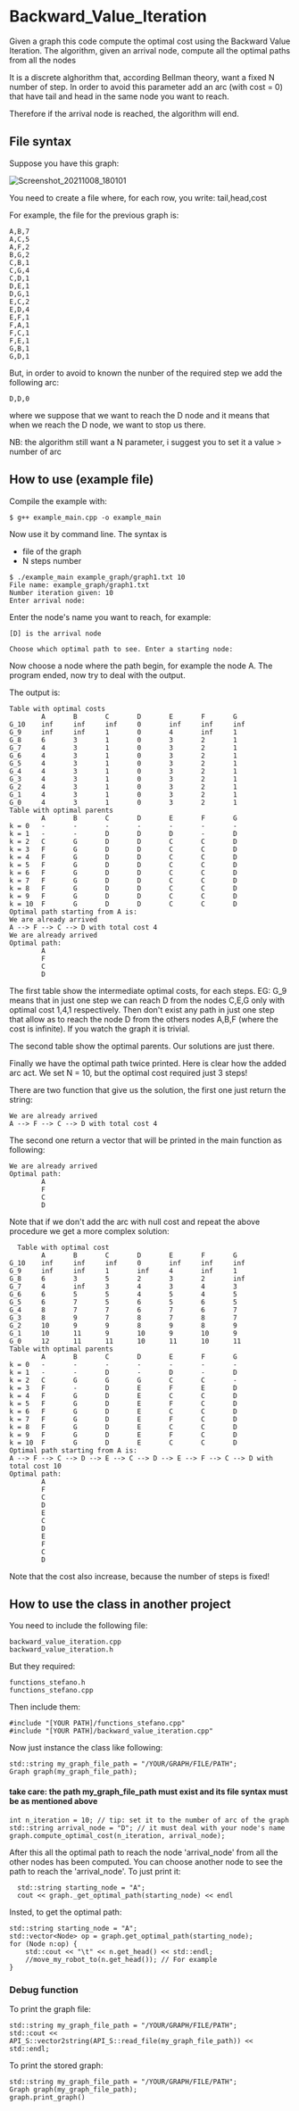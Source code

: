 # Backward_Value_Iteration


Given a graph this code compute the optimal cost using the Backward Value Iteration.
The algorithm, given an arrival node, compute all the optimal paths from all the nodes

It is a discrete alghorithm that, according Bellman theory, want a fixed N number of step.
In order to avoid this parameter add an arc (with cost = 0) that have tail and head in the same node you want to reach.

Therefore if the arrival node is reached, the algorithm will end.

## File syntax
Suppose you have this graph:

![Screenshot_20211008_180101](https://user-images.githubusercontent.com/40228829/136588092-a8d62aab-38d9-4f70-bda1-c40776c8669d.png)

You need to create a file where, for each row, you write: tail,head,cost

For example, the file for the previous graph is:
```
A,B,7
A,C,5
A,F,2
B,G,2
C,B,1
C,G,4
C,D,1
D,E,1
D,G,1
E,C,2
E,D,4
E,F,1
F,A,1
F,C,1
F,E,1
G,B,1
G,D,1
```

But, in order to avoid to known the nunber of the required step we add the following arc:

```
D,D,0
```
where we suppose that we want to reach the D node and it means that when we reach the D node, we want to stop us there.

NB: the algorithm still want a N parameter, i suggest you to set it a value > number of arc

## How to use (example file)
Compile the example with:

```
$ g++ example_main.cpp -o example_main
```

Now use it by command line. The syntax is
 * file of the graph    
 * N steps number    

```
$ ./example_main example_graph/graph1.txt 10
File name: example_graph/graph1.txt
Number iteration given: 10
Enter arrival node: 

```

Enter the node's name you want to reach, for example:

```
[D] is the arrival node

Choose which optimal path to see. Enter a starting node: 

```


Now choose a node where the path begin, for example the node A.
The program ended, now try to deal with the output.

The output is: 

```
Table with optimal costs
        A       B       C       D       E       F       G
G_10    inf     inf     inf     0       inf     inf     inf
G_9     inf     inf     1       0       4       inf     1
G_8     6       3       1       0       3       2       1
G_7     4       3       1       0       3       2       1
G_6     4       3       1       0       3       2       1
G_5     4       3       1       0       3       2       1
G_4     4       3       1       0       3       2       1
G_3     4       3       1       0       3       2       1
G_2     4       3       1       0       3       2       1
G_1     4       3       1       0       3       2       1
G_0     4       3       1       0       3       2       1
Table with optimal parents
        A       B       C       D       E       F       G
k = 0   -       -       -       -       -       -       -
k = 1   -       -       D       D       D       -       D
k = 2   C       G       D       D       C       C       D
k = 3   F       G       D       D       C       C       D
k = 4   F       G       D       D       C       C       D
k = 5   F       G       D       D       C       C       D
k = 6   F       G       D       D       C       C       D
k = 7   F       G       D       D       C       C       D
k = 8   F       G       D       D       C       C       D
k = 9   F       G       D       D       C       C       D
k = 10  F       G       D       D       C       C       D
Optimal path starting from A is: 
We are already arrived
A --> F --> C --> D with total cost 4
We are already arrived
Optimal path:
        A
        F
        C
        D
```

The first table show the intermediate optimal costs, for each steps. 
EG: G_9 means that in just one step we can reach D from the nodes C,E,G only with optimal cost 1,4,1 respectively. Then don't exist any path in just one step that allow as to reach the node D from the others nodes A,B,F (where the cost is infinite). If you watch the graph it is trivial.

The second table show the optimal parents. Our solutions are just there.

Finally we have the optimal path twice printed.
Here is clear how the added arc act. We set N = 10, but the optimal cost required just 3 steps!

There are two function that give us the solution, the first one just return the string:

```
We are already arrived
A --> F --> C --> D with total cost 4
```
The second one return a vector<Node> that will be printed in the main function as following:

```
We are already arrived
Optimal path:
        A
        F
        C
        D
```

  
Note that if we don't add the arc with null cost and repeat the above procedure we get a more complex solution:
  
  
```
  Table with optimal cost
        A       B       C       D       E       F       G
G_10    inf     inf     inf     0       inf     inf     inf
G_9     inf     inf     1       inf     4       inf     1
G_8     6       3       5       2       3       2       inf
G_7     4       inf     3       4       3       4       3
G_6     6       5       5       4       5       4       5
G_5     6       7       5       6       5       6       5
G_4     8       7       7       6       7       6       7
G_3     8       9       7       8       7       8       7
G_2     10      9       9       8       9       8       9
G_1     10      11      9       10      9       10      9
G_0     12      11      11      10      11      10      11
Table with optimal parents
        A       B       C       D       E       F       G
k = 0   -       -       -       -       -       -       -
k = 1   -       -       D       -       D       -       D
k = 2   C       G       G       G       C       C       -
k = 3   F       -       D       E       F       E       D
k = 4   F       G       D       E       C       C       D
k = 5   F       G       D       E       F       C       D
k = 6   F       G       D       E       C       C       D
k = 7   F       G       D       E       F       C       D
k = 8   F       G       D       E       C       C       D
k = 9   F       G       D       E       F       C       D
k = 10  F       G       D       E       C       C       D
Optimal path starting from A is: 
A --> F --> C --> D --> E --> C --> D --> E --> F --> C --> D with total cost 10
Optimal path:
        A
        F
        C
        D
        E
        C
        D
        E
        F
        C
        D  
```
Note that the cost also increase, because the number of steps is fixed!


## How to use the class in another project
  You need to include the following file:

  ```
backward_value_iteration.cpp
backward_value_iteration.h
  ```
  
  But they required:
```
functions_stefano.h
functions_stefano.cpp
```
  
Then include them:
  
```
#include "[YOUR PATH]/functions_stefano.cpp"
#include "[YOUR PATH]/backward_value_iteration.cpp"
```

Now just instance the class like following:

```
std::string my_graph_file_path = "/YOUR/GRAPH/FILE/PATH";
Graph graph(my_graph_file_path);
```

  #### take care: the path my_graph_file_path must exist and its file syntax must be as mentioned above
  
  
  
```
int n_iteration = 10; // tip: set it to the number of arc of the graph 
std::string arrival_node = "D"; // it must deal with your node's name
graph.compute_optimal_cost(n_iteration, arrival_node);  
```

 After this all the optimal path to reach the node 'arrival_node' from all the other nodes has been computed.
 You can choose another node to see the path to reach the 'arrival_node'.
 To just print it: 
  
```
  std::string starting_node = "A";
  cout << graph._get_optimal_path(starting_node) << endl
```

  Insted, to get the optimal path:
```
std::string starting_node = "A";
std::vector<Node> op = graph.get_optimal_path(starting_node);
for (Node n:op) {
    std::cout << "\t" << n.get_head() << std::endl;
    //move_my_robot_to(n.get_head()); // For example
}
```

### Debug function  
To print the graph file:
```
std::string my_graph_file_path = "/YOUR/GRAPH/FILE/PATH";
std::cout << API_S::vector2string(API_S::read_file(my_graph_file_path)) << std::endl;
```
  
  
To print the stored graph:
```
std::string my_graph_file_path = "/YOUR/GRAPH/FILE/PATH";
Graph graph(my_graph_file_path);  
graph.print_graph()
```

